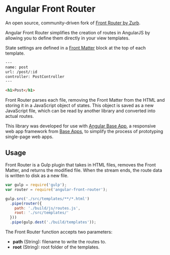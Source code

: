# Angular Front Router

An open source, community-driven fork of [Front Router by Zurb](https://github.com/zurb/front-router).

Angular Front Router simplifies the creation of routes in AngularJS by allowing you to define them directly in your view templates.

State settings are defined in a [Front Matter](http://jekyllrb.com/docs/frontmatter/) block at the top of each template.

```html
---
name: post
url: /post/:id
controller: PostController
---

<h1>Post</h1>
```

Front Router parses each file, removing the Front Matter from the HTML and storing it in a JavaScript object of states. This object is saved as a new JavaScript file, which can be read by another library and converted into actual routes.

This library was developed for use with [Angular Base App](https://github.com/base-apps/angular-base-apps), a responsive web app framework from [Base Apps](https://github.com/base-apps), to simplify the process of prototyping single-page web apps.

## Usage

Front Router is a Gulp plugin that takes in HTML files, removes the Front Matter, and returns the modified file. When the stream ends, the route data is written to disk as a new file.

```js
var gulp = require('gulp');
var router = require('angular-front-router');

gulp.src('./src/templates/**/*.html')
  .pipe(router({
    path: './build/js/routes.js',
    root: './src/templates/'
  }))
  .pipe(gulp.dest('./build/templates'));
```

The Front Router function accepts two parameters:

  - **path** (String): filename to write the routes to.
  - **root** (String): root folder of the templates.
